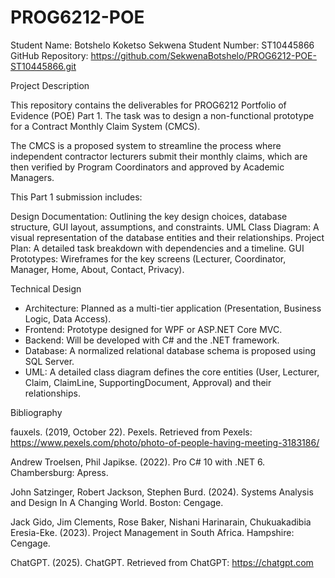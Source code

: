 # PROG6212-POE

Student Name: Botshelo Koketso Sekwena
Student Number: ST10445866
GitHub Repository: https://github.com/SekwenaBotshelo/PROG6212-POE-ST10445866.git

Project Description

This repository contains the deliverables for PROG6212 Portfolio of Evidence (POE) Part 1. The task was to design a non-functional prototype for a Contract Monthly Claim System (CMCS).

The CMCS is a proposed system to streamline the process where independent contractor lecturers submit their monthly claims, which are then verified by Program Coordinators and approved by Academic Managers.

This Part 1 submission includes:

Design Documentation: Outlining the key design choices, database structure, GUI layout, assumptions, and constraints.
UML Class Diagram: A visual representation of the database entities and their relationships.
Project Plan: A detailed task breakdown with dependencies and a timeline.
GUI Prototypes: Wireframes for the key screens (Lecturer, Coordinator, Manager, Home, About, Contact, Privacy).

Technical Design

- Architecture: Planned as a multi-tier application (Presentation, Business Logic, Data Access).
- Frontend: Prototype designed for WPF or ASP.NET Core MVC.
- Backend: Will be developed with C# and the .NET framework.
- Database: A normalized relational database schema is proposed using SQL Server.
- UML: A detailed class diagram defines the core entities (User, Lecturer, Claim, ClaimLine, SupportingDocument, Approval) and their relationships.

Bibliography

fauxels. (2019, October 22). Pexels. Retrieved from Pexels: https://www.pexels.com/photo/photo-of-people-having-meeting-3183186/

Andrew Troelsen, Phil Japikse. (2022). Pro C# 10 with .NET 6. Chambersburg: Apress.

John Satzinger, Robert Jackson, Stephen Burd. (2024). Systems Analysis and Design In A Changing World. Boston: Cengage.

Jack Gido, Jim Clements, Rose Baker, Nishani Harinarain, Chukuakadibia Eresia-Eke. (2023). Project Management in South Africa. Hampshire: Cengage.

ChatGPT. (2025). ChatGPT. Retrieved from ChatGPT: https://chatgpt.com

